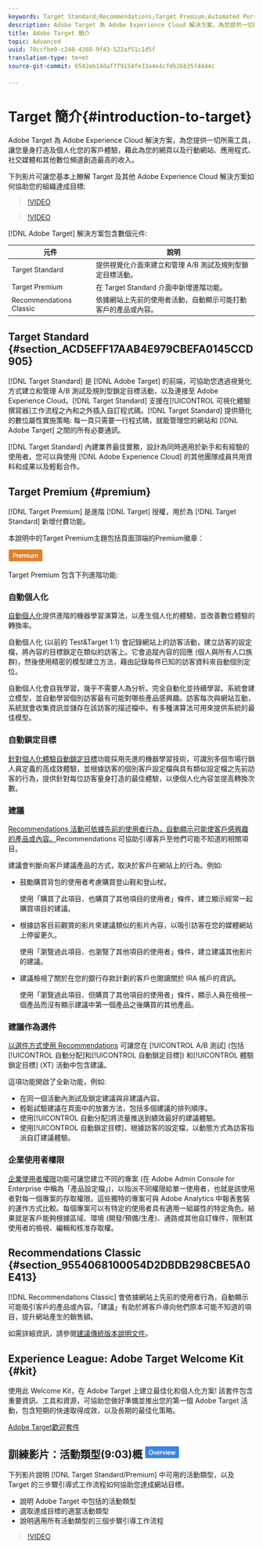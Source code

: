 ```yaml
---
keywords: Target Standard;Recommendations;Target Premium;Automated Personalization;auto-target;auto target;permissions;what is adobe target;
description: Adobe Target 為 Adobe Experience Cloud 解決方案，為您提供一切所需工具，讓您量身打造及個人化您的客戶體驗，藉此為您的網頁以及行動網站、應用程式、社交媒體和其他數位頻道創造最高的收入。
title: Adobe Target 簡介
topic: Advanced
uuid: 70ccfbe9-c240-4380-9f43-522af51c1d5f
translation-type: tm+mt
source-git-commit: 6542eb14daf7f9154fe33a4e4cfdb2bb35f4d44c

---
```



# Target 簡介{#introduction-to-target}

Adobe Target 為 Adobe Experience Cloud 解決方案，為您提供一切所需工具，讓您量身打造及個人化您的客戶體驗，藉此為您的網頁以及行動網站、應用程式、社交媒體和其他數位頻道創造最高的收入。

下列影片可讓您基本上瞭解 Target 及其他 Adobe Experience Cloud 解決方案如何協助您的組織達成目標:

>[!VIDEO](https://www.youtube.com/v=O7fFTcV7toI)

>[!VIDEO](https://www.youtube.com/v=qsgXjHdtgYE)

[!DNL Adobe Target] 解決方案包含數個元件:

| 元件 | 說明 |
|--- |--- |
| Target Standard | 提供視覺化介面來建立和管理 A/B 測試及規則型鎖定目標活動。 |
| Target Premium | 在 Target Standard 介面中新增進階功能。 |
| Recommendations Classic | 依據網站上先前的使用者活動，自動顯示可能打動客戶的產品或內容。 |

## Target Standard {#section_ACD5EFF17AAB4E979CBEFA0145CCD905}

[!DNL Target Standard] 是 [!DNL Adobe Target] 的前端，可協助您透過視覺化方式建立和管理 A/B 測試及規則型鎖定目標活動，以及連接至 Adobe Experience Cloud。[!DNL Target Standard] 支援在[!UICONTROL 可視化體驗撰寫器]工作流程之內和之外插入自訂程式碼。[!DNL Target Standard] 提供簡化的數位屬性實施策略: 每一頁只需要一行程式碼，就能管理您的網站和 [!DNL Adobe Target] 之間的所有必要通訊。

[!DNL Target Standard] 內建業界最佳實務，設計為同時適用於新手和有經驗的使用者。您可以與使用 [!DNL Adobe Experience Cloud] 的其他團隊成員共用資料和成果以及輕鬆合作。

## Target Premium {#premium}

[!DNL Target Premium] 是進階 [!DNL Target] 授權，用於為 [!DNL Target Standard] 新增付費功能。

本說明中的Target Premium主題包括頁面頂端的Premium徽章：

![Premium 徽章](/help/assets/premium.png)

Target Premium 包含下列進階功能:

### 自動個人化

[自動個人化](../c-activities/t-automated-personalization/automated-personalization.md#task_8AAF837796D74CF893CA2F88BA1491C9)提供進階的機器學習演算法，以產生個人化的體驗，並改善數位體驗的轉換率。

自動個人化 (以前的 Test&amp;Target 1:1) 會記錄網站上的訪客活動，建立訪客的設定檔，將內容的目標鎖定在類似的訪客上。它會追蹤內容的回應 (個人與所有人口族群)，然後使用精密的模型建立方法，藉由記錄每件已知的訪客資料來自動個別定位。

自動個人化會自我學習，幾乎不需要人為分析。完全自動化並持續學習。系統會建立模型，並自動學習個別訪客最有可能對哪些產品感興趣。訪客每次與網站互動，系統就會收集資訊並儲存在該訪客的描述檔中。有多種演算法可用來提供系統的最佳模型。

### 自動鎖定目標

[針對個人化體驗自動鎖定目標](../c-activities/auto-target-to-optimize.md#concept_67779E5B7F67427A97D7EA2A6FB919B3)功能採用先進的機器學習技術，可識別多個市場行銷人員定義的高成效體驗，並根據訪客的個別客戶設定檔與具有類似設定檔之先前訪客的行為，提供針對每位訪客量身打造的最佳體驗，以便個人化內容並提高轉換次數。

### 建議

[Recommendations 活動可依據先前的使用者行為，自動顯示可能使客戶感興趣的產品或內容。](../c-recommendations/recommendations.md#concept_7556C8A4543942F2A77B13A29339C0C0)Recommendations 可協助引導客戶至他們可能不知道的相關項目。

建議會判斷向客戶建議產品的方式，取決於客戶在網站上的行為。例如:

* 鼓勵購買背包的使用者考慮購買登山鞋和登山杖。

   使用「購買了此項目、也購買了其他項目的使用者」條件，建立顯示經常一起購買項目的建議。

* 根據訪客目前觀賞的影片來建議類似的影片內容，以吸引訪客在您的媒體網站上停留更久。

   使用「瀏覽過此項目、也瀏覽了其他項目的使用者」條件，建立建議其他影片的建議。

* 建議檢視了關於在您的銀行存款計劃的客戶也閱讀關於 IRA 帳戶的資訊。

   使用「瀏覽過此項目、但購買了其他項目的使用者」條件，顯示人員在檢視一個產品而沒有顯示建議中第一個產品之後購買的其他產品。

### 建議作為選件

[以選件方式使用 Recommendations](/help/c-recommendations/recommendations-as-an-offer.md) 可讓您在 [!UICONTROL A/B 測試] (包括[!UICONTROL 自動分配]和[!UICONTROL 自動鎖定目標]) 和[!UICONTROL 體驗鎖定目標] (XT) 活動中包含建議。

這項功能開啟了全新功能，例如:

* 在同一個活動內測試及鎖定建議與非建議內容。
* 輕鬆試驗建議在頁面中的放置方法，包括多個建議的排列順序。
* 使用[!UICONTROL 自動分配]將流量推送到績效最好的建議體驗。
* 使用[!UICONTROL 自動鎖定目標]，根據訪客的設定檔，以動態方式為訪客指派自訂建議體驗。

### 企業使用者權限

[企業使用者權限](../administrating-target/c-user-management/property-channel/property-channel.md#concept_E396B16FA2024ADBA27BC056138F9838)功能可讓您建立不同的專案 (在 Adobe Admin Console for Enterprise 中稱為「產品設定檔」)，以指派不同權限給單一使用者，也就是該使用者對每一個專案的存取權限。這些獨特的專案可與 Adobe Analytics 中報表套裝的運作方式比較。每個專案可以有特定的使用者具有適用一組屬性的特定角色。結果就是客戶能夠根據區域、環境 (開發/預備/生產)、通路或其他自訂條件，限制其使用者的檢視、編輯和核准存取權。

## Recommendations Classic {#section_9554068100054D2DBDB298CBE5A0E413}

[!DNL Recommendations Classic] 會依據網站上先前的使用者行為，自動顯示可能吸引客戶的產品或內容。「建議」有助於將客戶導向他們原本可能不知道的項目，提升網站產生的銷售額。

如需詳細資訊，請參閱[建議傳統版本說明文件](../assets/adobe-recommendations-classic.pdf)。

## Experience League: Adobe Target Welcome Kit {#kit}

使用此 Welcome Kit，在 Adobe Target 上建立最佳化和個人化方案! 該套件包含重要資訊、工具和資源，可協助您做好準備並推出您的第一個 Adobe Target 活動，包含短期的快速取得成效，以及長期的最佳化策略。

[Adobe Target歡迎套件](https://expleague.azureedge.net/pdf/Adobe-Target-Welcome-Kit.pdf)

## 訓練影片：活動類型(9:03)概 ![述徽章](/help/assets/overview.png)

下列影片說明 [!DNL Target Standard/Premium] 中可用的活動類型，以及 Target 的三步驟引導式工作流程如何協助您達成網站目標。

* 說明 Adobe Target 中包括的活動類型
* 選取達成目標的適當活動類型
* 說明適用所有活動類型的三個步驟引導工作流程

>[!VIDEO](https://video.tv.adobe.com/v/17386)

